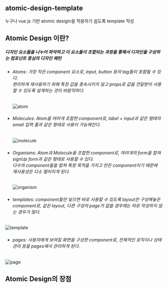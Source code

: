 ## atomic-design-template
누구나 vue.js 기반 atomic desigin을 적용하기 쉽도록 template 작성

## Atomic Design 이란?
##### 디자인 요소들을 나누어 파악하고 이 요소들이 조합되는 과정을 통해서 디자인을 구성하는 컴포넌트 중심의 디자인 패턴

  * <h6>Atoms: 가장 작은 component 요소로, input, button 등의 tag들이 포함될 수 있다. <br>
    편리하게 재사용하기 위해 특정 값을 종속시키지 않고 props로 값을 전달받아 사용할 수 있도록 설계하는 것이 바람직하다.</h6>
    
    ![atom](https://user-images.githubusercontent.com/58763448/116199148-c1d46f80-a771-11eb-8ca6-90388c269db0.jpeg)
  * <h6>Molecules: Atom을 여러개 조합한 component로, label + input과 같은 형태의 email 입력 폼과 같은 형태로 사용이 가능해진다.</h6>
  
    ![molecule](https://user-images.githubusercontent.com/58763448/116199167-c731ba00-a771-11eb-8035-0ee808d568a0.jpeg)
  * <h6>Organisms: Atom과 Molecule을 조합한 component로, 여러개의 form을 합쳐 signUp form과 같은 형태로 사용할 수 있다.<br>
    다수의 component들을 합쳐 특정 목적을 가지고 만든 component이기 때문에 재사용성은 다소 떨어지게 된다.</h6>
    
    ![organism](https://user-images.githubusercontent.com/58763448/116199191-cbf66e00-a771-11eb-80a1-f4e535300dfb.jpeg)
  * <h6>templates: component들만 넣으면 바로 사용할 수 있도록 layout만 구성해놓은 component로, 같은 layout, 다른 구성의 page가 없을 경우에는 따로 작성하지 않는 경우가 많다. </h6>

   ![template](https://user-images.githubusercontent.com/58763448/116199229-d9abf380-a771-11eb-9867-07a026bcbcd4.jpg)
  * <h6> pages: 사용자에게 보여질 화면을 구성한 component로, 전체적인 로직이나 상태관리 등을 pages에서 관리하게 된다.</h6>

   ![page](https://user-images.githubusercontent.com/58763448/116199217-d57fd600-a771-11eb-8f12-427f5452de3f.jpg)


## Atomic Design의 장점
